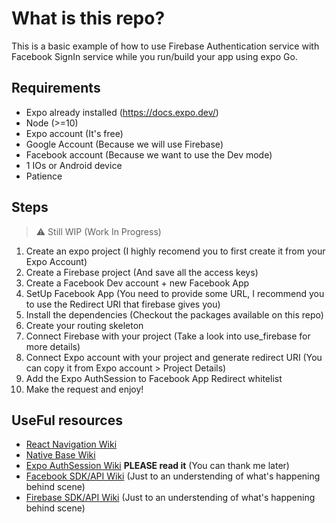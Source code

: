 # What is this repo?

This is a basic example of how to use Firebase Authentication service with Facebook SignIn service while you run/build your app using expo Go.

## Requirements

- Expo already installed (https://docs.expo.dev/)
- Node (>=10)
- Expo account (It's free)
- Google Account (Because we will use Firebase)
- Facebook account (Because we want to use the Dev mode)
- 1 IOs or Android device
- Patience

## Steps

> ⚠️ Still WIP (Work In Progress)

1. Create an expo project (I highly recomend you to first create it from your Expo Account)
2. Create a Firebase project (And save all the access keys)
3. Create a Facebook Dev account + new Facebook App
4. SetUp Facebook App (You need to provide some URL, I recommend you to use the Redirect URI that firebase gives you)
5. Install the dependencies (Checkout the packages available on this repo)
6. Create your routing skeleton
7. Connect Firebase with your project (Take a look into use_firebase for more details)
8. Connect Expo account with your project and generate redirect URI (You can copy it from Expo account > Project Details)
9. Add the Expo AuthSession to Facebook App Redirect whitelist
10. Make the request and enjoy!

## UseFul resources

- [React Navigation Wiki](https://reactnavigation.org/docs/getting-started)
- [Native Base Wiki](https://docs.nativebase.io/getting-started)
- [Expo AuthSession Wiki](https://docs.expo.dev/versions/latest/sdk/auth-session/#how-web-browser-based-authentication-flows-work) **PLEASE read it** (You can thank me later)
- [Facebook SDK/API Wiki](https://developers.facebook.com/docs/facebook-login/web) (Just to an understending of what's happening behind scene)
- [Firebase SDK/API Wiki](https://firebase.google.com/docs/auth/web/facebook-login#web-version-9_4) (Just to an understending of what's happening behind scene)
